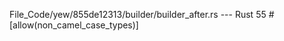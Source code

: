 File_Code/yew/855de12313/builder/builder_after.rs --- Rust
                                                                                                                                                            55                 #[allow(non_camel_case_types)]


